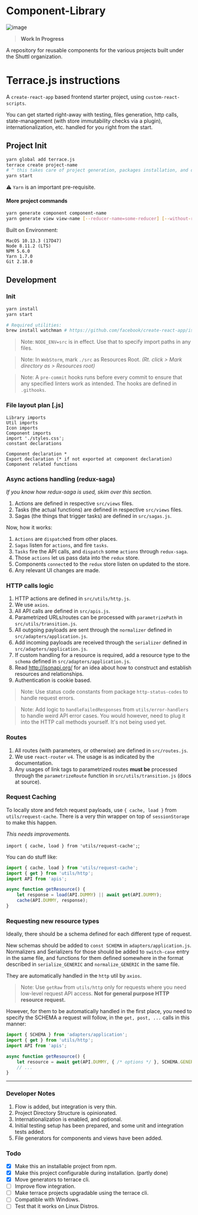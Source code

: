 # Component-Library
![image](https://i.snag.gy/6ZVRm9.jpg)

>**Work In Progress**

A repository for reusable components for the various projects built under the Shuttl organization.




# Terrace.js instructions
A `create-react-app` based frontend starter project, using `custom-react-scripts`.

You can get started right-away with testing, files generation, http calls, state-management (with store immutability checks via a plugin), internationalization, etc. handled for you right from the start.

## Project Init
```bash
yarn global add terrace.js
terrace create project-name
# ^ this takes care of project generation, packages installation, and directory change.
yarn start
```
⚠️ `Yarn` is an important pre-requisite.

#### More project commands
```bash
yarn generate component component-name
yarn generate view view-name [--reducer-name=some-reducer] [--without-reducer]
```

Built on Environment:
```
MacOS 10.13.3 (17D47)
Node 8.11.2 (LTS)
NPM 5.6.0
Yarn 1.7.0
Git 2.18.0
```

## Development
### Init
```bash
yarn install
yarn start

# Required utilities:
brew install watchman # https://github.com/facebook/create-react-app/issues/3006
```
> Note: `NODE_ENV=src` is in effect. Use that to specify import paths in any files.

> Note: In `WebStorm`, mark `./src` as Resources Root. _(Rt. click > Mark directory as > Resources root)_

> Note: A `pre-commit` hooks runs before every commit to ensure that any specified linters work as intended. The hooks are defined in `.githooks`.
### File layout plan [.js]
```
Library imports
Util imports
Icon imports
Component imports
import './styles.css';
constant declarations

Component declaration *
Export declaration (* if not exported at component declaration)
Component related functions
```

### Async actions handling (redux-saga)
_If you know how redux-saga is used, skim over this section._

1. Actions are defined in respective `src/views` files.
2. Tasks (the actual functions) are defined in respective `src/views` files.
3. Sagas (the things that trigger tasks) are defined in `src/sagas.js`.

Now, how it works:
1. `Actions` are `dispatch`ed from other places.
2. `Sagas` listen for `actions`, and fire `tasks`.
3. `Tasks` fire the API calls, and `dispatch` some `actions` through `redux-saga`.
4. Those `actions` let us pass data into the `redux` store.
5. Components `connect`ed to the `redux` store listen on updated to the store.
6. Any relevant UI changes are made.

### HTTP calls logic
1. HTTP actions are defined in `src/utils/http.js`.
2. We use `axios`.
3. All API calls are defined in `src/apis.js`.
4. Parametrized URLs/routes can be processed with `parametrizePath` in `src/utils/transition.js`.
3. All outgoing payloads are sent through the `normalizer` defined in `src/adapters/application.js`.
4. Add incoming payloads are received through the `serializer` defined in `src/adapters/application.js`.
5. If custom handling for a resource is required, add a resource type to the `schema` defined in `src/adapters/application.js`.
6. Read http://jsonapi.org/ for an idea about how to construct and establish resources and relationships.
7. Authentication is cookie based.

> Note: Use status code constants from package `http-status-codes` to handle request errors.

> Note: Add logic to `handleFailedResponses` from `utils/error-handlers` to handle weird API error cases. You would however, need to plug it into the HTTP call methods yourself. It's not being used yet.

### Routes
1. All routes (with parameters, or otherwise) are defined in `src/routes.js`.
2. We use `react-router` `v4`. The usage is as indicated by the documentation.
3. Any usages of link tags to parametrized routes **must be** processed through the `parametrizeRoute` function in `src/utils/transition.js` (docs at source).

### Request Caching
To locally store and fetch request payloads, use `{ cache, load }` from `utils/request-cache`.
There is a very thin wrapper on top of `sessionStorage` to make this happen.

_This needs improvements._

`import { cache, load } from 'utils/request-cache';`;

You can do stuff like:

```js
import { cache, load } from 'utils/request-cache';
import { get } from 'utils/http';
import API from 'apis';

async function getResource() {
	let response = load(API.DUMMY) || await get(API.DUMMY);
	cache(API.DUMMY, response);
}
```

### Requesting new resource types
Ideally, there should be a schema defined for each different type of request.

New schemas should be added to `const SCHEMA` in `adapters/application.js`.
Normalizers and Serializers for those should be added to `switch-case` entry in the same file, and functions for them defined somewhere in the format described in `serialize_GENERIC` and `normalize_GENERIC` in the same file.

They are automatically handled in the `http` util by `axios`.

> Note: Use `getRaw` from `utils/http` only for requests where you need low-level request API access. **Not for general purpose HTTP resource request.**

However, for them to be automatically handled in the first place, you need to specify the SCHEMA a request will follow, in the `get, post, ...` calls in this manner:

```js
import { SCHEMA } from 'adapters/application';
import { get } from 'utils/http';
import API from 'apis';

async function getResource() {
	let resource = await get(API.DUMMY, { /* options */ }, SCHEMA.GENERIC);
	// ...
}
```

---

### Developer Notes
1. Flow is added, but integration is very thin.
2. Project Directory Structure is opinionated.
3. Internationalization is enabled, and optional.
4. Initial testing setup has been prepared, and some unit and integration tests added.
5. File generators for components and views have been added.

### Todo
- [x] Make this an installable project from npm.
- [x] Make this project configurable during installation. (partly done)
- [x] Move generators to terrace cli.
- [ ] Improve flow integration.
- [ ] Make terrace projects upgradable using the terrace cli.
- [ ] Compatible with Windows.
- [ ] Test that it works on Linux Distros.
